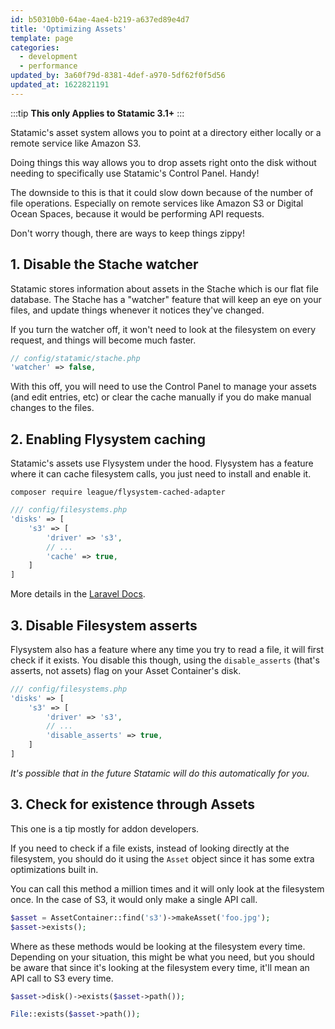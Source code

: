 ```yaml
---
id: b50310b0-64ae-4ae4-b219-a637ed89e4d7
title: 'Optimizing Assets'
template: page
categories:
  - development
  - performance
updated_by: 3a60f79d-8381-4def-a970-5df62f0f5d56
updated_at: 1622821191
---
```


:::tip
**This only Applies to Statamic 3.1+**
:::

Statamic's asset system allows you to point at a directory either locally or a remote service like Amazon S3.

Doing things this way allows you to drop assets right onto the disk without needing to specifically use Statamic's Control Panel. Handy!

The downside to this is that it could slow down because of the number of file operations. Especially on remote services like Amazon S3
or Digital Ocean Spaces, because it would be performing API requests.

Don't worry though, there are ways to keep things zippy!

## 1. Disable the Stache watcher

Statamic stores information about assets in the Stache which is our flat file database. The Stache has a "watcher" feature that will keep
an eye on your files, and update things whenever it notices they've changed.

If you turn the watcher off, it won't need to look at the filesystem on every request, and things will become much faster.

```php
// config/statamic/stache.php
'watcher' => false,
```

With this off, you will need to use the Control Panel to manage your assets (and edit entries, etc) or clear the cache manually
if you do make manual changes to the files.

## 2. Enabling Flysystem caching

Statamic's assets use Flysystem under the hood. Flysystem has a feature where it can cache filesystem calls, you just need to install and enable it.

``` shell
composer require league/flysystem-cached-adapter
```

```php
/// config/filesystems.php
'disks' => [
    's3' => [
        'driver' => 's3',
        // ...
        'cache' => true,
    ]
]
```

More details in the [Laravel Docs](https://laravel.com/docs/8.x/filesystem#caching).

## 3. Disable Filesystem asserts

Flysystem also has a feature where any time you try to read a file, it will first
check if it exists. You disable this though, using the `disable_asserts` (that's asserts, not assets) flag on your Asset Container's disk.

```php
/// config/filesystems.php
'disks' => [
    's3' => [
        'driver' => 's3',
        // ...
        'disable_asserts' => true,
    ]
]
```

_It's possible that in the future Statamic will do this automatically for you._

## 3. Check for existence through Assets

This one is a tip mostly for addon developers.

If you need to check if a file exists, instead of looking directly at the filesystem, you should do it using the `Asset` object
since it has some extra optimizations built in.

You can call this method a million times and it will only look at the filesystem once. In the case of S3, it would
only make a single API call.

```php
$asset = AssetContainer::find('s3')->makeAsset('foo.jpg');
$asset->exists();
```

Where as these methods would be looking at the filesystem every time. Depending on your situation, this might be what
you need, but you should be aware that since it's looking at the filesystem every time, it'll mean an API call
to S3 every time.

```php
$asset->disk()->exists($asset->path());

File::exists($asset->path());
```

